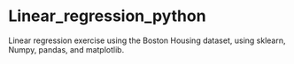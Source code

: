 # Linear_regression_python
Linear regression exercise using the Boston Housing dataset, using sklearn, Numpy, pandas, and matplotlib.
